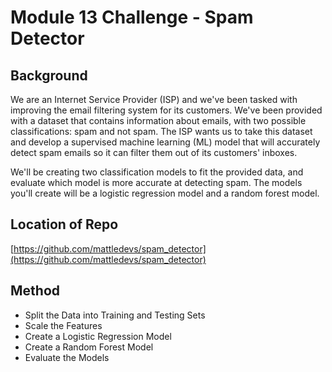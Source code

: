 # Module 13 Challenge - Spam Detector 

## Background

We are an Internet Service Provider (ISP) and we've been tasked with improving the email filtering system for its customers. We've been provided with a dataset that contains information about emails, with two possible classifications: spam and not spam. The ISP wants us to take this dataset and develop a supervised machine learning (ML) model that will accurately detect spam emails so it can filter them out of its customers' inboxes.

We'll be creating two classification models to fit the provided data, and evaluate which model is more accurate at detecting spam. The models you'll create will be a logistic regression model and a random forest model.

## Location of Repo
[https://github.com/mattledevs/spam_detector](https://github.com/mattledevs/spam_detector)

## Method
- Split the Data into Training and Testing Sets
- Scale the Features
- Create a Logistic Regression Model
- Create a Random Forest Model
- Evaluate the Models

